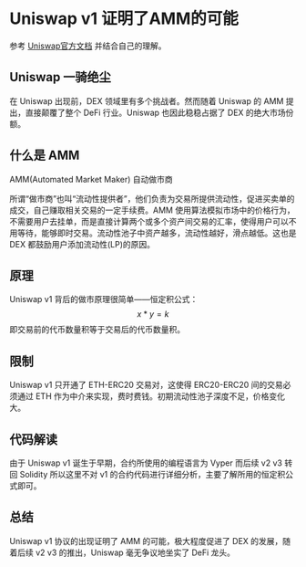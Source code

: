 # Uniswap v1 证明了AMM的可能

参考 [Uniswap官方文档](https://docs.uniswap.org/protocol/V1/introduction) 并结合自己的理解。

## Uniswap 一骑绝尘

在 Uniswap 出现前，DEX 领域里有多个挑战者。然而随着 Uniswap 的 AMM 提出，直接颠覆了整个 DeFi 行业。Uniswap 也因此稳稳占据了 DEX 的绝大市场份额。

## 什么是 AMM

AMM(Automated Market Maker) 自动做市商

所谓“做市商”也叫“流动性提供者”，他们负责为交易所提供流动性，促进买卖单的成交，自己赚取相关交易的一定手续费。AMM 使用算法模拟市场中的价格行为，不需要用户去挂单，而是直接计算两个或多个资产间交易的汇率，使得用户可以不用等待，能够即时交易。流动性池子中资产越多，流动性越好，滑点越低。这也是 DEX 都鼓励用户添加流动性(LP)的原因。

## 原理

Uniswap v1 背后的做市原理很简单——恒定积公式：
$$
x * y = k
$$
 即交易前的代币数量积等于交易后的代币数量积。

## 限制

Uniswap v1 只开通了 ETH-ERC20 交易对，这使得 ERC20-ERC20 间的交易必须通过 ETH 作为中介来实现，费时费钱。初期流动性池子深度不足，价格变化大。

## 代码解读

由于 Uniswap v1 诞生于早期，合约所使用的编程语言为 Vyper 而后续 v2 v3 转回 Solidity 所以这里不对 v1 的合约代码进行详细分析，主要了解所用的恒定积公式即可。

## 总结

Uniswap v1 协议的出现证明了 AMM 的可能，极大程度促进了 DEX 的发展，随着后续 v2 v3 的推出，Uniswap 毫无争议地坐实了 DeFi 龙头。

